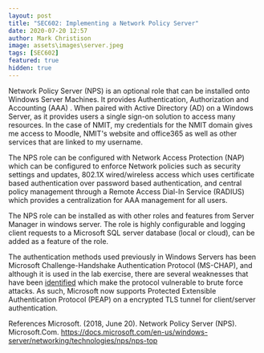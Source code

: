 ```yaml
---
layout: post
title: "SEC602: Implementing a Network Policy Server"
date: 2020-07-20 12:57
author: Mark Christison
image: assets\images\server.jpeg
tags: [SEC602]
featured: true
hidden: true
---
```


Network Policy Server (NPS) is an optional role that can be installed onto Windows Server Machines. It provides Authentication, Authorization and Accounting (AAA) . When paired with Active Directory (AD) on a Windows Server, as it provides users a single sign-on solution to access many resources. In the case of NMIT, my credentials for the NMIT domain gives me access to Moodle, NMIT's website and office365 as well as other services that are linked to my username.

The NPS role can be configured with Network Access Protection (NAP) which can be configured to enforce Network policies such as security settings and updates, 802.1X wired/wireless access which uses certificate based authentication over password based authentication, and central policy management through a Remote Access Dial-In Service (RADIUS) which provides a centralization for AAA management for all users.

The NPS role can be installed as with other roles and features from Server Manager in windows server. The role is highly configurable and logging client requests to a Microsoft SQL server database (local or cloud), can be added as a feature of the role.

The authentication methods used previously in Windows Servers has been Microsoft Challenge-Handshake Authentication Protocol (MS-CHAP), and although it is used in the lab exercise, there are several weaknesses that have been [identified](https://msrc-blog.microsoft.com/2012/08/20/weaknesses-in-ms-chapv2-authentication/) which make the protocol vulnerable to brute force attacks. As such, Microsoft now supports Protected Extensible Authentication Protocol (PEAP) on a encrypted TLS tunnel for client/server authentication.

References
Microsoft. (2018, June 20). Network Policy Server (NPS). Microsoft.Com. https://docs.microsoft.com/en-us/windows-server/networking/technologies/nps/nps-top
